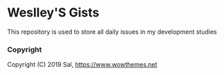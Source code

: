 # Weslley'S Gists
This repository is used to store all daily issues in my development studies
 


### Copyright

Copyright (C) 2019 Sal, https://www.wowthemes.net
